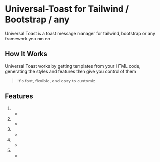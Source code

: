 # Universal-Toast for Tailwind / Bootstrap / any
Universal Toast is a toast message manager for tailwind, bootstrap or any framework you run on. 

## How It Works
Universal Toast works by getting templates from your HTML code,
generating the styles and features then give you control of them

> It's fast, flexible, and easy to customiz

## Features
1. -
2. -
3. -
4. -
5. -

